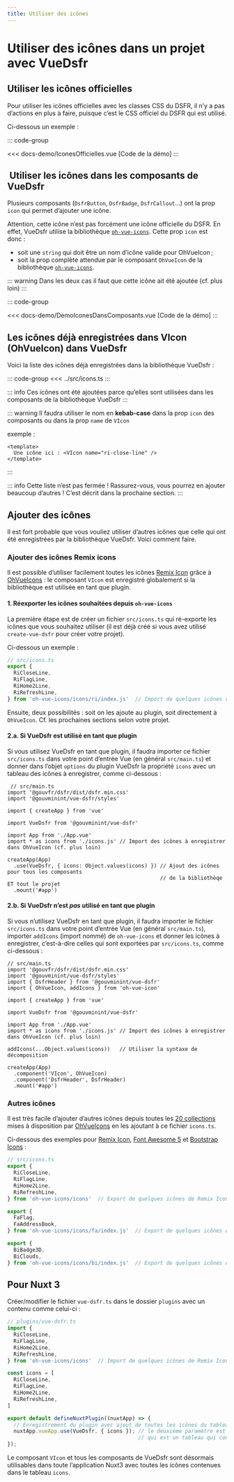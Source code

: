 ```yaml
---
title: Utiliser des icônes
---
```


# Utiliser des icônes dans un projet avec VueDsfr

## Utiliser les icônes officielles

Pour utiliser les icônes officielles avec les classes CSS du DSFR, il n’y a pas d’actions en plus à faire,
puisque c’est le CSS officiel du DSFR qui est utilisé.

Ci-dessous un exemple :

::: code-group

<Story data-title="Démo">
  <IconesOfficielles />
</Story>

<<< docs-demo/IconesOfficielles.vue [Code de la démo]
:::

##  Utiliser les icônes dans les composants de VueDsfr

Plusieurs composants (`DsfrButton`, `DsfrBadge`, `DsfrCallout`...) ont la prop `icon` qui permet d’ajouter une icône.

Attention, cette icône n’est pas forcément une icône officielle du DSFR. En effet, VueDsfr utilise la bibliothèque [`oh-vue-icons`](https://oh-vue-icons.netlify.app/). Cette prop `icon` est donc :

- soit une `string` qui doit être un nom d’icône valide pour OhVueIcon ;
- soit la prop complète attendue par le composant `OhVueIcon` de la bibliothèque [`oh-vue-icons`](https://oh-vue-icons.netlify.app/).

::: warning
Dans les deux cas il faut que cette icône ait été ajoutée (cf. plus loin)
:::

::: code-group

<Story data-title="Démo">
  <DemoIconesDansComposants />
</Story>

<<< docs-demo/DemoIconesDansComposants.vue [Code de la démo]
:::

## Les icônes déjà enregistrées dans VIcon (OhVueIcon) dans VueDsfr

Voici la liste des icônes déjà enregistrées dans la bibliothèque VueDsfr :

::: code-group
<<< ../src/icons.ts
:::

::: info
Ces icônes ont été ajoutées parce qu’elles sont utilisées dans les composants de la bibliothèque VueDsfr
:::

::: warning
Il faudra utiliser le nom en **kebab-case** dans la prop `icon` des composants ou dans la prop `name` de `VIcon`

exemple :

```vue
<template>
  Une icône ici : <VIcon name="ri-close-line" />
</template>
```

:::

::: info Cette liste n’est pas fermée !
Rassurez-vous, vous pourrez en ajouter beaucoup d’autres ! C’est décrit dans la prochaine section.
:::

## Ajouter des icônes

Il est fort probable que vous vouliez utiliser d’autres icônes que celle qui ont été enregistrées par la bibliothèque VueDsfr. Voici comment faire.

### Ajouter des icônes Remix icons

Il est possible d’utiliser facilement toutes les icônes [Remix Icon](https://remixicon.com/) grâce à
[OhVueIcons](https://oh-vue-icons.js.org/) : le composant `VIcon` est enregistré globalement si la bibliothèque est
utilisée en tant que plugin.

#### 1. Réexporter les icônes souhaitées depuis `oh-vue-icons`

La première étape est de créer un fichier `src/icons.ts` qui ré-exporte les icônes que vous souhaitez utiliser (il est déjà créé si vous avez utilisé `create-vue-dsfr` pour créer votre projet).

Ci-dessous un exemple :

```typescript
// src/icons.ts
export {
  RiCloseLine,
  RiFlagLine,
  RiHome2Line,
  RiRefreshLine,
} from 'oh-vue-icons/icons/ri/index.js'  // Import de quelques icônes de Remix Icon (ri)
```

Ensuite, deux possibilités : soit on les ajoute au plugin, soit directement à `OhVueIcon`. Cf. les prochaines sections selon votre projet.

#### 2.a. Si VueDsfr est utilisé en tant que plugin

Si vous utilisez VueDsfr en tant que plugin, il faudra importer ce fichier `src/icons.ts` dans votre point d’entrée Vue (en général `src/main.ts`) et donner dans l’objet `options` du plugin VueDsfr la propriété `icons` avec un tableau des icônes à enregistrer, comme ci-dessous :

```typescript{10,13}
 // src/main.ts
import '@gouvfr/dsfr/dist/dsfr.min.css'
import '@gouvminint/vue-dsfr/styles'

import { createApp } from 'vue'

import VueDsfr from '@gouvminint/vue-dsfr'

import App from './App.vue'
import * as icons from './icons.js' // Import des icônes à enregistrer dans OhVueIcon (cf. plus loin)

createApp(App)
  .use(VueDsfr, { icons: Object.values(icons) }) // Ajout des icônes pour tous les composants
                                                 // de la bibliothèqe ET tout le projet
  .mount('#app')
```

#### 2.b. Si VueDsfr n’est *pas* utilisé en tant que plugin

Si vous n’utilisez VueDsfr en tant que plugin, il faudra importer le fichier `src/icons.ts`  dans votre point d’entrée Vue (en général `src/main.ts`), importer `addIcons` (import nommé) de `oh-vue-icons` et donner les icônes à enregistrer, c’est-à-dire celles qui sont exportées par `src/icons.ts`, comme ci-dessous :

```typescript{5,14,17}
// src/main.ts
import '@gouvfr/dsfr/dist/dsfr.min.css'
import '@gouvminint/vue-dsfr/styles'
import { DsfrHeader } from '@gouvminint/vue-dsfr'
import { OhVueIcon, addIcons } from 'oh-vue-icon'

import { createApp } from 'vue'

import VueDsfr from '@gouvminint/vue-dsfr'

import App from './App.vue'
import * as icons from './icons.js' // Import des icônes à enregistrer dans OhVueIcon (cf. plus loin)

addIcons(...Object.values(icons))   // Utiliser la syntaxe de décomposition

createApp(App)
  .component('VIcon', OhVueIcon)
  .component('DsfrHeader', DsfrHeader)
  .mount('#app')
```

### Autres icônes

Il est très facile d’ajouter d’autres icônes depuis toutes les
[20 collections](https://oh-vue-icons.netlify.app/docs#supported-icon-packs)
mises à disposition par [OhVueIcons](https://oh-vue-icons.netlify.app) en les ajoutant à ce fichier `icons.ts`.

Ci-dessous des exemples pour
[Remix Icon](https://remixicon.com/),
[Font Awesome 5](https://fontawesome.com/icons)
et [Bootstrap Icons](https://icons.getbootstrap.com/) :

```typescript
// src/icons.ts
export {
  RiCloseLine,
  RiFlagLine,
  RiHome2Line,
  RiRefreshLine,
} from 'oh-vue-icons/icons'  // Export de quelques icônes de Remix Icon (ri)

export {
  FaFlag,
  FaAddressBook,
} from 'oh-vue-icons/icons/fa/index.js'  // Export de quelques icônes de Font Awesome 5 Free (fa)

export {
  BiBadge3D,
  BiClouds,
} from 'oh-vue-icons/icons/bi/index.js'  // Export de quelques icônes de Bootstrap Icons (bi)
```

## Pour Nuxt 3

Créer/modifier le fichier `vue-dsfr.ts` dans le dossier `plugins` avec un contenu comme celui-ci :

```typescript
// plugins/vue-dsfr.ts
import {
  RiCloseLine,
  RiFlagLine,
  RiHome2Line,
  RiRefreshLine,
} from 'oh-vue-icons/icons'  // Import de quelques icônes de Remix Icon (ri)

const icons = [
  RiCloseLine,
  RiFlagLine,
  RiHome2Line,
  RiRefreshLine,
]

export default defineNuxtPlugin((nuxtApp) => {
  // Enregistrement du plugin avec ajout de toutes les icônes du tableau `icons`
  nuxtApp.vueApp.use(VueDsfr, { icons }); // le deuxième paramètre est un objet contenant une propriété `icons`
                                          // qui est un tableau qui contient toutes les icônes que vous souhaitez utiliser
});
```

Le composant `VIcon` et tous les composants de VueDsfr sont désormais utilisables dans toute l’application Nuxt3
avec toutes les icônes contenues dans le tableau `icons`.

<script lang="ts" setup>
import IconesOfficielles from './docs-demo/IconesOfficielles.vue'
import DemoIconesDansComposants from './docs-demo/DemoIconesDansComposants.vue'
</script>

